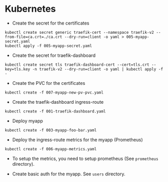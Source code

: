 # Kubernetes

* Create the secret for the certificates
```
kubectl create secret generic traefik-cert --namespace traefik-v2 --from-file=ca.crt=./ca.crt --dry-run=client -o yaml > 005-myapp-secret.yaml
kubectl apply -f 005-myapp-secret.yaml
```

* Create the secret for traefik-dashboard
```
kubectl create secret tls traefik-dashboard-cert --cert=tls.crt --key=tls.key -n traefik-v2 --dry-run=client -o yaml | kubectl apply -f -
```

* Create the PVC for the certificates
```
kubectl create -f 007-myapp-new-pv-pvc.yaml
```

* Create the traefik-dashboard ingress-route
```
kubectl create -f 001-traefik-dashboard.yaml
```

* Deploy myapp
```
kubectl create -f 003-myapp-foo-bar.yaml
```

* Deploy the ingress-route metrics for the myapp (Prometheus)
```
kubectl create -f 006-myapp-metrics.yaml
```
* To setup the metrics, you need to setup prometheus (See `prometheus` directory).

* Create basic auth for the myapp. See `users` directory.
